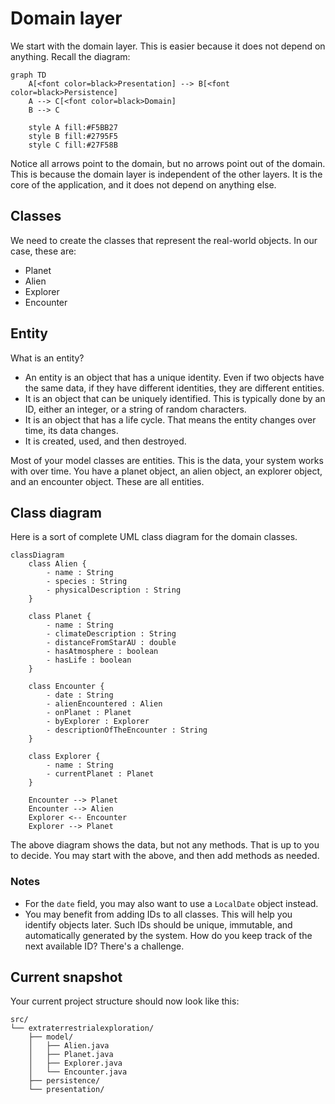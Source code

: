 # Domain layer

We start with the domain layer. This is easier because it does not depend on anything. Recall the diagram:

```mermaid
graph TD
    A[<font color=black>Presentation] --> B[<font color=black>Persistence]
    A --> C[<font color=black>Domain]
    B --> C
    
    style A fill:#F5BB27
    style B fill:#2795F5
    style C fill:#27F58B 
```

Notice all arrows point to the domain, but no arrows point out of the domain. This is because the domain layer is independent of the other layers. It is the core of the application, and it does not depend on anything else.

## Classes

We need to create the classes that represent the real-world objects. In our case, these are:

- Planet
- Alien
- Explorer
- Encounter

## Entity

What is an entity? 

- An entity is an object that has a unique identity. Even if two objects have the same data, if they have different identities, they are different entities.
- It is an object that can be uniquely identified. This is typically done by an ID, either an integer, or a string of random characters.
- It is an object that has a life cycle. That means the entity changes over time, its data changes.
- It is created, used, and then destroyed. 

Most of your model classes are entities. This is the data, your system works with over time. You have a planet object, an alien object, an explorer object, and an encounter object. These are all entities.

## Class diagram

Here is a sort of complete UML class diagram for the domain classes.

```mermaid
classDiagram
    class Alien {
        - name : String
        - species : String
        - physicalDescription : String
    }

    class Planet {
        - name : String
        - climateDescription : String
        - distanceFromStarAU : double
        - hasAtmosphere : boolean
        - hasLife : boolean
    }

    class Encounter {
        - date : String
        - alienEncountered : Alien
        - onPlanet : Planet
        - byExplorer : Explorer
        - descriptionOfTheEncounter : String
    }

    class Explorer {
        - name : String
        - currentPlanet : Planet
    }

    Encounter --> Planet
    Encounter --> Alien
    Explorer <-- Encounter
    Explorer --> Planet
```

The above diagram shows the data, but not any methods. That is up to you to decide. You may start with the above, and then add methods as needed.

### Notes

- For the `date` field, you may also want to use a `LocalDate` object instead.
- You may benefit from adding IDs to all classes. This will help you identify objects later. Such IDs should be unique, immutable, and automatically generated by the system. How do you keep track of the next available ID? There's a challenge.

## Current snapshot

Your current project structure should now look like this:

```
src/
└── extraterrestrialexploration/
    ├── model/
    │   ├── Alien.java
    │   ├── Planet.java
    │   ├── Explorer.java
    │   └── Encounter.java
    ├── persistence/
    └── presentation/
```